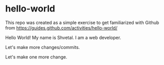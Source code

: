 # hello-world
This repo was created as a simple exercise to get familiarized with Github from https://guides.github.com/activities/hello-world/

Hello World! My name is Shvetal. I am a web developer.

Let's make more changes/commits. 

Let's make one more change.
